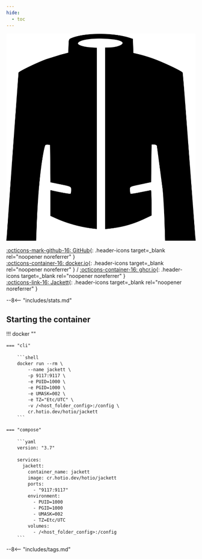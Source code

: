 ```yaml
---
hide:
  - toc
---
```


<div class="image-logo"><img src="/img/image-logos/jackett.svg" alt="logo"></div>

[:octicons-mark-github-16: GitHub](https://github.com/hotio/jackett){: .header-icons target=_blank rel="noopener noreferrer" }  
[:octicons-container-16: docker.io](https://hub.docker.com/r/hotio/jackett){: .header-icons target=_blank rel="noopener noreferrer" }
 / [:octicons-container-16: ghcr.io](https://github.com/orgs/hotio/packages/container/package/jackett){: .header-icons target=_blank rel="noopener noreferrer" }  
[:octicons-link-16: Jackett](https://github.com/jackett/jackett){: .header-icons target=_blank rel="noopener noreferrer" }  

--8<-- "includes/stats.md"

## Starting the container

!!! docker ""

    === "cli"

        ```shell
        docker run --rm \
            --name jackett \
            -p 9117:9117 \
            -e PUID=1000 \
            -e PGID=1000 \
            -e UMASK=002 \
            -e TZ="Etc/UTC" \
            -v /<host_folder_config>:/config \
            cr.hotio.dev/hotio/jackett
        ```

    === "compose"

        ```yaml
        version: "3.7"

        services:
          jackett:
            container_name: jackett
            image: cr.hotio.dev/hotio/jackett
            ports:
              - "9117:9117"
            environment:
              - PUID=1000
              - PGID=1000
              - UMASK=002
              - TZ=Etc/UTC
            volumes:
              - /<host_folder_config>:/config
        ```

--8<-- "includes/tags.md"
